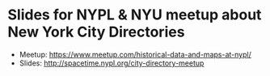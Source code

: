 # Slides for NYPL & NYU meetup about New York City Directories

- Meetup: https://www.meetup.com/historical-data-and-maps-at-nypl/
- Slides: http://spacetime.nypl.org/city-directory-meetup
